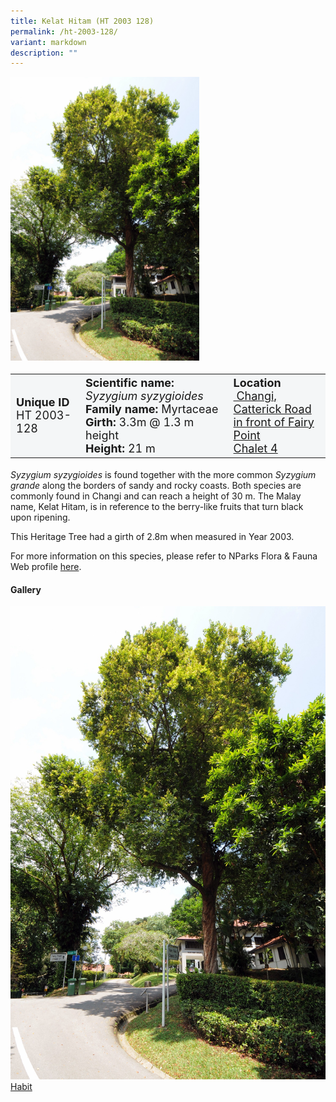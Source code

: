 ```yaml
---
title: Kelat Hitam (HT 2003 128)
permalink: /ht-2003-128/
variant: markdown
description: ""
---
```

<div class="isomer-image-wrapper">
<img style="width: 60%" src="/images/Heritage_trees_photos/syzsyz_ht2003-128_habit.jpg">
</div><table style="minWidth: 100px; font-size: 18px; background: #F4F6F7">
<tbody><tr>
<td rowspan="1" colspan="1">
<strong>Unique ID</strong>
<br>HT 2003-128
</td>
<td rowspan="1" colspan="1">
	<strong>Scientific name:</strong> <em>Syzygium syzygioides</em>
<br><strong>Family name: </strong>Myrtaceae
<br><strong>Girth: </strong>3.3m @ 1.3 m height
<br><strong>Height: </strong>21 m
</td>
<td rowspan="1" colspan="1">
<strong>Location</strong><a href="https://www.onemap.gov.sg/?lat=1.3155399999976765&amp;lng=103.81508999999552">
 <br>&nbsp;Changi, Catterick Road<br>in front of Fairy Point<br>Chalet 4</a>
</td>
</tr>
</tbody>
</table>
<p><em>Syzygium syzygioides</em> is found together with the more common <em>Syzygium grande</em> along the borders of sandy and rocky coasts. Both species are commonly found in Changi and can reach a height of 30 m. The Malay name, Kelat Hitam, is in reference to the berry-like fruits that turn black upon ripening.</p>

<p>This Heritage Tree had a girth of 2.8m when measured in Year 2003.</p>

<p>For more information on this species, please refer to NParks Flora &amp; Fauna Web profile <a href="https://www.nparks.gov.sg/florafaunaweb/flora/3/2/3270">here</a>.</p>

<h4><b>Gallery</b></h4>
<div class="isomer-card-grid">
<a href="/images/Heritage_trees_photos/syzsyz_ht2003-128_habit.jpg" class="isomer-card">
<div class="isomer-card-image">
<div class="isomer-image-wrapper"><img src="/images/Heritage_trees_photos/syzsyz_ht2003-128_habit.jpg"></div></div>
<div class="isomer-card-body"><div class="isomer-card-title">Habit</div></div></a><p></p></div>